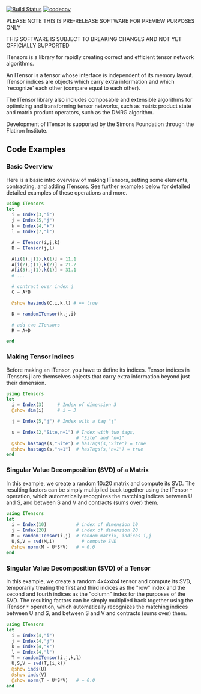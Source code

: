 [![Build Status](https://travis-ci.org/ITensor/ITensors.jl.svg?branch=master)](https://travis-ci.org/ITensor/ITensors.jl) [![codecov](https://codecov.io/gh/ITensor/ITensors.jl/branch/master/graph/badge.svg)](https://codecov.io/gh/ITensor/ITensors.jl)

PLEASE NOTE THIS IS PRE-RELEASE SOFTWARE FOR PREVIEW PURPOSES ONLY

THIS SOFTWARE IS SUBJECT TO BREAKING CHANGES AND NOT YET OFFICIALLY SUPPORTED

ITensors is a library for rapidly creating correct and efficient
tensor network algorithms. 

An ITensor is a tensor whose interface 
is independent of its memory layout. ITensor indices are
objects which carry extra information and which
'recognize' each other (compare equal to each other).

The ITensor library also includes composable and extensible 
algorithms for optimizing and transforming tensor networks, such as 
matrix product state and matrix product operators, such as
the DMRG algorithm.

Development of ITensor is supported by the Simons Foundation 
through the Flatiron Institute.

## Code Examples

### Basic Overview

Here is a basic intro overview of making 
ITensors, setting some elements, contracting, and adding
ITensors. See further examples below for detailed
detailed examples of these operations and more.

```Julia
using ITensors
let
  i = Index(3,"i")
  j = Index(5,"j")
  k = Index(4,"k")
  l = Index(7,"l")

  A = ITensor(i,j,k)
  B = ITensor(j,l)

  A[i(1),j(1),k(1)] = 11.1
  A[i(2),j(1),k(2)] = 21.2
  A[i(3),j(1),k(1)] = 31.1
  # ...

  # contract over index j
  C = A*B

  @show hasinds(C,i,k,l) # == true

  D = randomITensor(k,j,i)

  # add two ITensors
  R = A+D

end

```

### Making Tensor Indices

Before making an ITensor, you have to define its indices.
Tensor indices in ITensors.jl are themselves objects that 
carry extra information beyond just their dimension.

```Julia
using ITensors
let
  i = Index(3)     # Index of dimension 3
  @show dim(i)     # i = 3

  j = Index(5,"j") # Index with a tag "j"

  s = Index(2,"Site,n=1") # Index with two tags,
                          # "Site" and "n=1"
  @show hastags(s,"Site") # hasTags(s,"Site") = true
  @show hastags(s,"n=1")  # hasTags(s,"n=1") = true
end
```

### Singular Value Decomposition (SVD) of a Matrix

In this example, we create a random 10x20 matrix 
and compute its SVD. The resulting factors can 
be simply multiplied back together using the
ITensor `*` operation, which automatically recognizes
the matching indices between U and S, and between S and V
and contracts (sums over) them.

```Julia
using ITensors
let
  i = Index(10)           # index of dimension 10
  j = Index(20)           # index of dimension 20
  M = randomITensor(i,j)  # random matrix, indices i,j
  U,S,V = svd(M,i)          # compute SVD
  @show norm(M - U*S*V)   # ≈ 0.0
end
```

### Singular Value Decomposition (SVD) of a Tensor

In this example, we create a random 4x4x4x4 tensor 
and compute its SVD, temporarily treating the first
and third indices as the "row" index and the second
and fourth indices as the "column" index for the purposes
of the SVD. The resulting factors can 
be simply multiplied back together using the
ITensor `*` operation, which automatically recognizes
the matching indices between U and S, and between S and V
and contracts (sums over) them.

```Julia
using ITensors
let
  i = Index(4,"i")
  j = Index(4,"j")
  k = Index(4,"k")
  l = Index(4,"l")
  T = randomITensor(i,j,k,l)
  U,S,V = svd(T,(i,k))
  @show inds(U)
  @show inds(V)
  @show norm(T - U*S*V)   # ≈ 0.0
end
```
